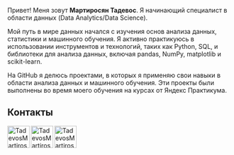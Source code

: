 Привет! Меня зовут **Мартиросян Тадевос**. Я начинающий специалист в области данных (Data Analytics/Data Science).

Мой путь в мире данных начался с изучения основ анализа данных, статистики и машинного обучения. Я активно практикуюсь в использовании инструментов и технологий, таких как Python, SQL, и библиотеки для анализа данных, включая pandas, NumPy, matplotlib и scikit-learn.

На GitHub я делюсь проектами, в которых я применяю свои навыки в области анализа данных и машинного обучения. Эти проекты были выполнены во время моего обучения на курсах от Яндекс Практикума.

## Контакты

[<img align="left" alt="TadevosMartirosyan | Telegram" width="50px" src="https://upload.wikimedia.org/wikipedia/commons/thumb/8/82/Telegram_logo.svg/1200px-Telegram_logo.svg.png" />][Telegram]
[<img align="left" alt="TadevosMartirosyan | VK" width="50px" src="https://cdn-icons-png.flaticon.com/512/3938/3938067.png" />][VK]
[<img align="left" alt="TadevosMartirosyan | Linkedin" width="50px" src="https://cdn-icons-png.flaticon.com/512/174/174857.png" />][LinkedIn]



[Telegram]: https://t.me/MTK020401
[VK]: https://vk.com/tutunio
[LinkedIn]: https://www.linkedin.com/in/tadevos-martirosyan-14807b290/

